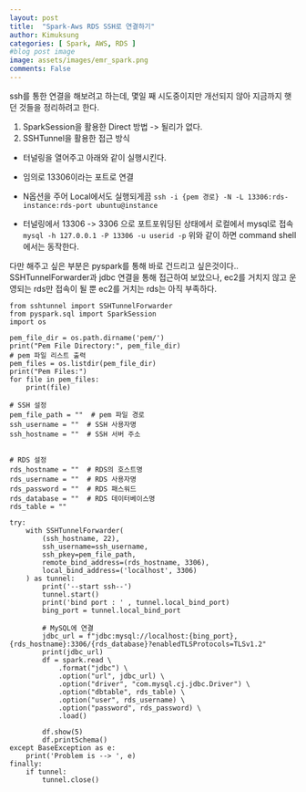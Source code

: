 ```yaml
---
layout: post
title:  "Spark-Aws RDS SSH로 연결하기"
author: Kimuksung
categories: [ Spark, AWS, RDS ]
#blog post image
image: assets/images/emr_spark.png
comments: False
---
```


ssh를 통한 연결을 해보려고 하는데, 몇일 째 시도중이지만 개선되지 않아 지금까지 햇던 것들을 정리하려고 한다.

1. SparkSession을 활용한 Direct 방법
-> 될리가 없다.
2. SSHTunnel을 활용한 접근 방식
- 터널링을 열어주고 아래와 같이 실행시킨다.
- 임의로 13306이라는 포트로 연결
- N옵션을 주어 Local에서도 실행되게끔
```ssh -i {pem 경로} -N -L 13306:rds-instance:rds-port ubuntu@instance```

- 터널링에서 13306 -> 3306 으로 포트포워딩된 상태에서 로컬에서 mysql로 접속
```mysql -h 127.0.0.1 -P 13306 -u userid -p```
위와 같이 하면 command shell에서는 동작한다.

다만 해주고 싶은 부분은 pyspark를 통해 바로 건드리고 싶은것이다..
SSHTunnelForwarder과 jdbc 연결을 통해 접근하여 보았으나, ec2를 거치지 않고 운영되는 rds만 접속이 될 뿐 ec2를 거치는 rds는 아직 부족하다.
```
from sshtunnel import SSHTunnelForwarder
from pyspark.sql import SparkSession
import os

pem_file_dir = os.path.dirname('pem/')
print("Pem File Directory:", pem_file_dir)
# pem 파일 리스트 출력
pem_files = os.listdir(pem_file_dir)
print("Pem Files:")
for file in pem_files:
    print(file)
    
# SSH 설정
pem_file_path = ""  # pem 파일 경로
ssh_username = ""  # SSH 사용자명
ssh_hostname = ""  # SSH 서버 주소


# RDS 설정
rds_hostname = ""  # RDS의 호스트명
rds_username = ""  # RDS 사용자명
rds_password = ""  # RDS 패스워드
rds_database = ""  # RDS 데이터베이스명
rds_table = ""

try:
    with SSHTunnelForwarder(
        (ssh_hostname, 22),
        ssh_username=ssh_username,
        ssh_pkey=pem_file_path,
        remote_bind_address=(rds_hostname, 3306),
        local_bind_address=('localhost', 3306)
    ) as tunnel:
        print('--start ssh--')
        tunnel.start()
        print('bind port : ' , tunnel.local_bind_port)
        bing_port = tunnel.local_bind_port

        # MySQL에 연결
        jdbc_url = f"jdbc:mysql://localhost:{bing_port},{rds_hostname}:3306/{rds_database}?enabledTLSProtocols=TLSv1.2"
        print(jdbc_url)
        df = spark.read \
            .format("jdbc") \
            .option("url", jdbc_url) \
            .option("driver", "com.mysql.cj.jdbc.Driver") \
            .option("dbtable", rds_table) \
            .option("user", rds_username) \
            .option("password", rds_password) \
            .load()

        df.show(5)
        df.printSchema()
except BaseException as e:
    print('Problem is --> ', e)
finally:
    if tunnel:
        tunnel.close()

```